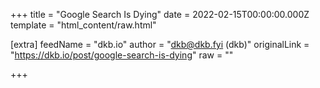 
+++
title = "Google Search Is Dying"
date = 2022-02-15T00:00:00.000Z
template = "html_content/raw.html"

[extra]
feedName = "dkb.io"
author = "dkb@dkb.fyi (dkb)"
originalLink = "https://dkb.io/post/google-search-is-dying"
raw = ""

+++

